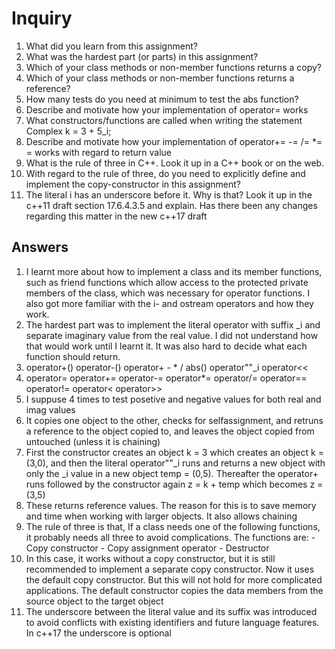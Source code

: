 # Inquiry


1. What did you learn from this assignment?
2. What was the hardest part (or parts) in this assignment?
3. Which of your class methods or non-member functions returns a copy?
4. Which of your class methods or non-member functions returns a reference?
5. How many tests do you need at minimum to test the abs function?
6. Describe and motivate how your implementation of operator= works
7. What constructors/functions are called when writing the statement Complex k = 3 + 5_i;
8. Describe and motivate how your implementation of operator+= -= /= *= = works with regard to return value
9. What is the rule of three in C++. Look it up in a C++ book or on the web.
10. With regard to the rule of three, do you need to explicitly define and implement the copy-constructor in this assignment?
11. The literal i has an underscore before it. Why is that? Look it up in the c++11 draft section 17.6.4.3.5 and explain. Has there been any changes regarding this matter in the new c++17 draft

## Answers

1. I learnt more about how to implement a class and its member functions, such as friend functions which allow access to the protected private members of the class, which was necessary for operator functions. I also got more familiar with the i- and ostream operators and how they work.
2. The hardest part was to implement the literal operator with suffix _i and separate imaginary value from the real value. I did not understand how that would work until I learnt it. It was also hard to decide what each function should return.
3. operator+()  operator-()  operator+ - * /  abs()  operator""_i   operator<<
4. operator=  operator+=   operator-=  operator*=   operator/= operator== operator!= operator< operator>>
5. I suppuse 4 times to test posetive and negative values for both real and imag values
6. It copies one object to the other, checks for selfassignment, and retruns a reference to the object copied to, and leaves the object copied from untouched (unless it is chaining)
7. First the constructor creates an object k = 3 which creates an object k = (3,0), and then the literal operator""_i runs and returns a new object with only the _i value in a new object temp = (0,5). Thereafter the operator+ runs followed by the constructor again z = k + temp which becomes z = (3,5)
8. These returns reference values. The reason for this is to save memory and time when working with larger objects. It also allows chaining
9. The rule of three is that, If a class needs one of the following functions, it probably needs all three to avoid complications.
        The functions are:
          - Copy constructor 
          - Copy assignment operator
          - Destructor
10. In this case, it works without a copy constructor, but it is still recommended to implement a separate copy constructor. Now it uses the default copy constructor. But this will not hold for more complicated applications. The default constructor copies the data members from the source object to the target object
11. The underscore between the literal value and its suffix was introduced to avoid conflicts with existing identifiers and future language features. In c++17 the underscore is optional
